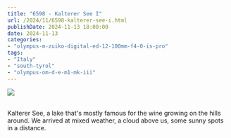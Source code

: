 ```yaml
---
title: "6598 - Kalterer See I"
url: /2024/11/6598-kalterer-see-i.html
publishDate: 2024-11-13 18:00:00
date: 2024-11-13
categories:
- "olympus-m-zuiko-digital-ed-12-100mm-f4-0-is-pro"
tags:
- "Italy"
- "south-tyrol"
- "olympus-om-d-e-m1-mk-iii"
---
```

<div class="container">
<div class="center"><a target="_blank" href="https://d25zfm9zpd7gm5.cloudfront.net/1200x1200/2020/20200907_153752_lr.jpg"><img class="webfeedsFeaturedVisual" src="https://d25zfm9zpd7gm5.cloudfront.net/0600x0600/2020/20200907_153752_lr.jpg" /></a></div>
</div>
<br />

Kalterer See, a lake that's mostly famous for the wine
growing on the hills around. We arrived at mixed weather, a
cloud above us, some sunny spots in a distance.
